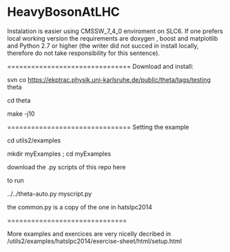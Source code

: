 # HeavyBosonAtLHC

Instalation is easier using CMSSW_7_4_0 enviroment on SLC6.
If one prefers local working version the requirements are doxygen , boost and matplotlib and 
Python 2.7 or higher (the writer did not succed in install locally, therefore do not take responsibility for this sentence).

===============================
Download and install:

svn co https://ekptrac.physik.uni-karlsruhe.de/public/theta/tags/testing theta

cd theta

make -j10

===============================
Setting the example

cd utils2/examples

mkdir myExamples ; cd myExamples

download the .py scripts of this repo here

to run

../../theta-auto.py myscript.py

the common.py is a copy of the one in hatslpc2014

==============================

More examples and exercices are very nicelly decribed in 
/utils2/examples/hatslpc2014/exercise-sheet/html/setup.html


